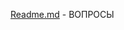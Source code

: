 [Readme.md](https://github.com/Dedok35/ExamAlgorithmization_PalaginD.V./files/11892141/Readme.md) - ВОПРОСЫ
